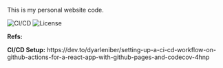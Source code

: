 This is my personal website code.

![CI/CD](https://github.com/gopinathsurendran/gopinathsurendran.github.io/workflows/CI/CD/badge.svg) ![License](https://img.shields.io/github/license/gopinathsurendran/gopinathsurendran.github.io)


<b>Refs:</b>
<p>
<b>CI/CD Setup:</b> https://dev.to/dyarleniber/setting-up-a-ci-cd-workflow-on-github-actions-for-a-react-app-with-github-pages-and-codecov-4hnp
</p>

